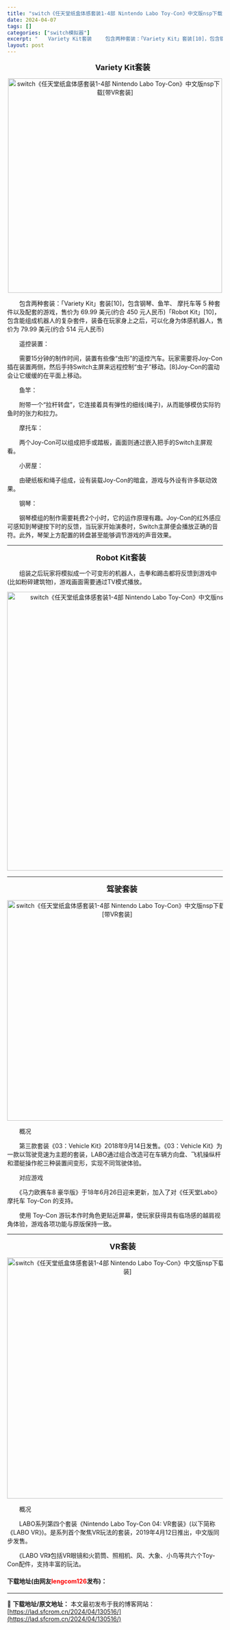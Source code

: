 ```yaml
---
title: "switch《任天堂纸盒体感套装1-4部 Nintendo Labo Toy-Con》中文版nsp下载[带VR套装]"
date: 2024-04-07
tags: []
categories: ["switch模拟器"]
excerpt: "　　Variety Kit套装 　　包含两种套装：「Variety Kit」套装[10]，包含钢琴、鱼竿、 摩托车等 5 种套件以及配套的游戏，售价为 69.99 美元(约合 450 元人民币)「Robot Kit」[10]，包含能组成机器人的复杂套件，装备在玩家身上之后，可以化身为体感机器人，售价&hellip;"
layout: post
---
```


 <p style="text-align: center;"><strong><span style="font-size:18px;">　　Variety Kit套装</span></strong></p> <p align="center"><img align="" border="0" src="https://lad.sfcrom.cn/wp-content/uploads/2024/04/20240407_66121e42bfcb8.webp" width="500" alt="switch《任天堂纸盒体感套装1-4部 Nintendo Labo Toy-Con》中文版nsp下载[带VR套装]" /></p> <p>　　包含两种套装：「Variety Kit」套装[10]，包含钢琴、鱼竿、 摩托车等 5 种套件以及配套的游戏，售价为 69.99 美元(约合 450 元人民币)「Robot Kit」[10]，包含能组成机器人的复杂套件，装备在玩家身上之后，可以化身为体感机器人，售价为 79.99 美元(约合 514 元人民币)</p> <p>　　遥控装置：</p> <p>　　需要15分钟的制作时间，装置有些像&ldquo;虫形&rdquo;的遥控汽车。玩家需要将Joy-Con插在装置两侧，然后手持Switch主屏来远程控制&ldquo;虫子&rdquo;移动。[8]Joy-Con的震动会让它缓缓的在平面上移动。</p> <p>　　鱼竿：</p> <p>　　附带一个&ldquo;拉杆转盘&rdquo;，它连接着具有弹性的细线(绳子)，从而能够模仿实际钓鱼时的张力和拉力。</p> <p>　　摩托车：</p> <p>　　两个Joy-Con可以组成把手或踏板，画面则通过嵌入把手的Switch主屏观看。</p> <p>　　小房屋：</p> <p>　　由硬纸板和绳子组成，设有装载Joy-Con的暗盒，游戏与外设有许多联动效果。</p> <p>　　钢琴：</p> <p>　　钢琴模组的制作需要耗费2个小时，它的运作原理有趣。Joy-Con的红外感应可感知到琴键按下时的反馈，当玩家开始演奏时，Switch主屏便会播放正确的音符。此外，琴架上方配置的转盘甚至能够调节游戏的声音效果。</p> <hr /> <p style="text-align: center;">　　<strong><span style="font-size:18px;">Robot Kit套装</span></strong></p> <p>　　组装之后玩家将模拟成一个可变形的机器人，击拳和踢击都将反馈到游戏中(比如粉碎建筑物)，游戏画面需要通过TV模式播放。</p> <p align="center"><img align="" border="0" src="https://lad.sfcrom.cn/wp-content/uploads/2024/04/20240407_66121e4321fd8.webp" width="650" alt="switch《任天堂纸盒体感套装1-4部 Nintendo Labo Toy-Con》中文版nsp下载[带VR套装]" /></p> <hr /> <p style="text-align: center;">　<strong><span style="font-size:18px;">　驾驶套装</span></strong></p> <p align="center"><img align="" border="0" src="https://lad.sfcrom.cn/wp-content/uploads/2024/04/20240407_66121e437c036.webp" width="514" alt="switch《任天堂纸盒体感套装1-4部 Nintendo Labo Toy-Con》中文版nsp下载[带VR套装]" /></p> <p>　　概况</p> <p>　　第三款套装《03：Vehicle Kit》2018年9月14日发售。《03：Vehicle Kit》为一款以驾驶竞速为主题的套装，LABO通过组合改造可在车辆方向盘、飞机操纵杆和潜艇操作舵三种装置间变形，实现不同驾驶体验。</p> <p>　　对应游戏</p> <p>　　《马力欧赛车8 豪华版》于18年6月26日迎来更新，加入了对《任天堂Labo》摩托车 Toy-Con 的支持。</p> <p>　　使用 Toy-Con 游玩本作时角色更贴近屏幕，使玩家获得具有临场感的越肩视角体验，游戏各项功能与原版保持一致。</p> <hr /> <p style="text-align: center;"><strong><span style="font-size:18px;">　　VR套装</span></strong></p> <p align="center"><img align="" border="0" src="https://lad.sfcrom.cn/wp-content/uploads/2024/04/20240407_66121e43d7419.webp" width="562" alt="switch《任天堂纸盒体感套装1-4部 Nintendo Labo Toy-Con》中文版nsp下载[带VR套装]" /></p> <p>　　概况</p> <p>　　LABO系列第四个套装《Nintendo Labo Toy-Con 04: VR套装》(以下简称《LABO VR》)。是系列首个聚焦VR玩法的套装，2019年4月12日推出，中文版同步发售。</p> <p>　　《LABO VR》包括VR眼镜和火箭筒、照相机、风、大象、小鸟等共六个Toy-Con配件，支持丰富的玩法。</p> <p><h4>下载地址(由网友<font color="red">lengcom126</font>发布)：</h4></p> 

---
📖 **下载地址/原文地址：** 本文最初发布于我的博客网站：[https://lad.sfcrom.cn/2024/04/130516/](https://lad.sfcrom.cn/2024/04/130516/)
